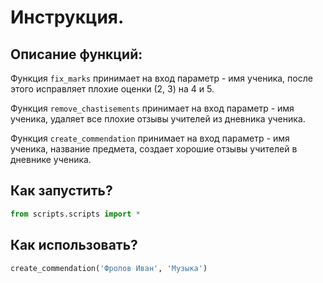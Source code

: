 # Инструкция.

## Описание функций:

Функция ```fix_marks``` принимает на вход параметр - имя ученика, после этого исправляет плохие оценки (2, 3) на 4 и 5.

Функция ```remove_chastisements``` принимает на вход параметр - имя ученика, удаляет все плохие отзывы учителей из дневника ученика.

Функция ```create_commendation``` принимает на вход параметр - имя ученика, название предмета, создает хорошие отзывы учителей в дневнике ученика.

## Как запустить?

```python
from scripts.scripts import *
```

## Как использовать?
```python
create_commendation('Фролов Иван', 'Музыка')
```
